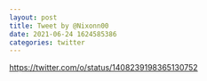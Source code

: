 ```yaml
--- 
layout: post 
title: Tweet by @Nixonn00 
date: 2021-06-24 1624585386 
categories: twitter 
--- 
```

https://twitter.com/o/status/1408239198365130752